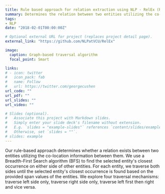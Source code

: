 ```yaml
---
title: Rule based approach for relation extraction using NLP - RelEx (Rule-based)
summary: Determines the relation between two entities utilizing the co-location information between them.
tags:
- NLP
date: "2018-02-01T00:00:00Z"

# Optional external URL for project (replaces project detail page).
external_link: "https://github.com/NLPatVCU/RelEx"

image:
  caption: Graph-based traversal algorithm
  focal_point: Smart

links:
# - icon: twitter
#   icon_pack: fab
#   name: Follow
#   url: https://twitter.com/georgecushen
url_code: ""
url_pdf: ""
url_slides: ""
url_video: ""

# Slides (optional).
#   Associate this project with Markdown slides.
#   Simply enter your slide deck's filename without extension.
#   E.g. `slides = "example-slides"` references `content/slides/example-slides.md`.
#   Otherwise, set `slides = ""`.
# slides: example
---
```


Our rule-based approach determines whether a relation exists between two entities utilizing the co-location information between them. We use a Breadth-First Search algorithm (BFS) to find the selected entity's closest occurrence on either side of other entities. For each entity, we traverse both sides until the selected entity's closest occurrence is found based on the provided span values of the entities. We explore four traversal mechanisms: traverse left side only, traverse right side only, traverse left first then right and vice versa.  
